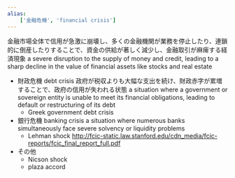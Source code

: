```yaml
---
alias:
    ['金融危機', 'financial crisis']
---
```

金融市場全体で信用が急激に崩壊し、多くの金融機関が業務を停止したり、連鎖的に倒産したりすることで、資金の供給が著しく減少し、金融取引が麻痺する経済現象
a severe disruption to the supply of money and credit, leading to a sharp decline in the value of financial assets like stocks and real estate
- 財政危機 debt crisis
    政府が税収よりも大幅な支出を続け、財政赤字が累増することで、政府の信用が失われる状態
    a situation where a government or sovereign entity is unable to meet its financial obligations, leading to default or restructuring of its debt
    - Greek government debt crisis
- 銀行危機 banking crisis
    a situation where numerous banks simultaneously face severe solvency or liquidity problems
    - Lehman shock
        http://fcic-static.law.stanford.edu/cdn_media/fcic-reports/fcic_final_report_full.pdf
- その他
    - Nicson shock
    - plaza accord
